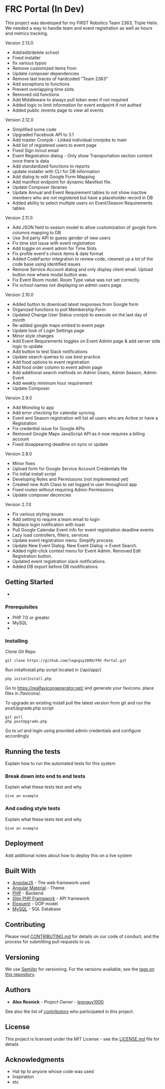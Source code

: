 # FRC Portal (In Dev)

This project was developed for my FIRST Robotics Team 2363, Triple Helix.  We needed a way to handle team and event registration as well as hours and metrics tracking.

Version 2.13.0
* Add/edit/delete school
* Fixed installer
* fix various typos
* Remove customized items from <head>
* Update composer dependencies
* Remove last traces of hardcoded "Team 2363"
* Add exceptions to functions
* Prevent overlapping time slots
* Removed old functions
* Add Middleware to always pull token even if not required
* Added logic to limit information for event endpoint if not authed
* Added public /events page to view all events

Version 2.12.0
* Simplified some code
* Upgraded Facebook API to 3.1
* Add master Cronjob - Linked individual cronjobs to main
* Add list of registered users to event page
* Fixed Sign in/out email
* Event Registration dialog - Only show Transportation section content once there is data
* Add standardized functions to reports
* update installer with CLI for DB information
* Add dialog to edit Google Form Mapping
* Add manifest endpoint for dynamic Manifest file.
* Update Composer libraries
* Update Annual and Event Requirement tables to not show inactive members who are not registered but have a placeholder record in DB
* Added ability to select multiple users on Event/Season Requirements tables

Version 2.11.0
* Add JSON field to season model to allow customization of google form columns mapping to DB
* Use 3rd party API to guess gender of new users
* Fix time slot issue with event registration
* Add toggle on event admin for Time Slots
* Fix profile event's check items & date format
* Added CodeFactor integration to review code, cleaned up a lot of the code base using identified issues
* Remove Service Account dialog and only display client email.  Upload button now where modal button was.
* Fix Event Room model.  Room Type value was not set correctly.
* Fix school names not displaying on admin users page

Version 2.10.0
* Added button to download latest responses from Google form
* Organized functions to poll Membership Form
* Updated Change User Status cronjob to execute on the last day of month
* Re-added google maps embed to event page
* Update look of Login Settings page
* Minor style changes
* Add Event Requirements toggles on Event Admin page & add server side logic to update
* Add button to test Slack notifications
* Update search queries to use best practice
* Add food options to event registration
* Add food order column to event admin page
* Add additional search methods on Admin Users, Admin Season, Admin Event
* Add weekly minimum hour requirement
* Update Composer

Version 2.9.0
* Add Monolog to app
* Add error checking for calendar syncing
* Event and Season registration will list all users who are Active or have a Registration
* Fix credential issue for Google APIs
* Removed Google Maps JavaScript API as it now requires a billing account
* Fixed disappearing deadline on sync or update

Version 2.8.0
* Minor fixes
* Upload form for Google Service Account Credentials file
* Fix initial install script
* Developing Roles and Permissions (not implemented yet)
* Created new Auth Class to set logged in user throughout app
* Fixed routes without requiring Admin Permissions
* Update composer decencies

Version 2.7.0
* Fix various styling issues
* Add setting to require a team email to login
* Replace login notification with toast
* Pull Google Calendar Event info for event registration deadline events
* Lazy load controllers, filters, services
* Update event registration menu.  Simplify process.
* Update New Event Dialog. New Event Dialog -> Event Search.
* Added right-click context menu for Event Admin.  Removed Edit Registration button.
* Updated event registration slack notifications.
* Added DB export before DB modifications


## Getting Started
*

### Prerequisites
* PHP 7.0 or greater
* MySQL
*

### Installing
Clone Git Repo
```
git clone https://github.com/legoguy1000/FRC-Portal.git
```
Run initalInstall.php script located in (/api/app/)
```
php initalInstall.php
```
Go to https://realfavicongenerator.net/ and generate your favicons.  place files in /favicons/.

To upgrade an existing install pull the latest version from git and run the postUpgrade.php script
```
git pull
php postUpgrade.php
```
Go to url and login using provided admin credentials and configure accordingly

## Running the tests

Explain how to run the automated tests for this system

### Break down into end to end tests

Explain what these tests test and why

```
Give an example
```

### And coding style tests

Explain what these tests test and why

```
Give an example
```

## Deployment

Add additional notes about how to deploy this on a live system

## Built With

* [AngularJS](https://angularjs.org/) - The web framework used
* [Angular Material](https://material.angularjs.org) - Theme
* [PHP](https://php.net) - Backend
* [Slim PHP Framework](https://www.slimframework.com/) - API framework
* [Eloquent](https://laravel.com/docs/5.6/eloquent) - OOP model
* [MySQL](https://www.mysql.com/) - SQL Database

## Contributing

Please read [CONTRIBUTING.md](https://gist.github.com/PurpleBooth/b24679402957c63ec426) for details on our code of conduct, and the process for submitting pull requests to us.

## Versioning

We use [SemVer](http://semver.org/) for versioning. For the versions available, see the [tags on this repository](https://github.com/legoguy1000/FRC-Portal/tags).

## Authors

* **Alex Resnick** - *Project Owner* - [legoguy1000](https://github.com/legoguy1000)

See also the list of [contributors](https://github.com/your/project/contributors) who participated in this project.

## License

This project is licensed under the MIT License - see the [LICENSE.md](LICENSE.md) file for details

## Acknowledgments

* Hat tip to anyone whose code was used
* Inspiration
* etc
